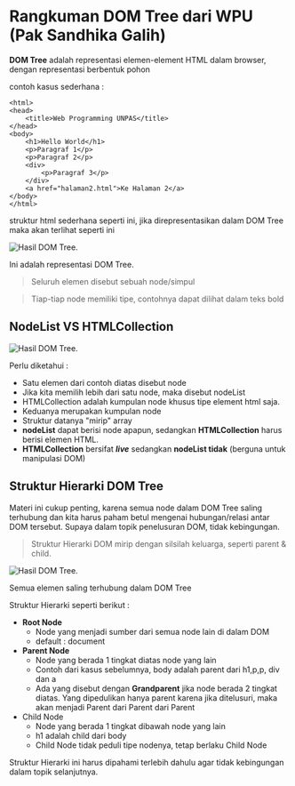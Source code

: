 # Rangkuman DOM Tree dari WPU (Pak Sandhika Galih)

**DOM Tree** adalah representasi elemen-element HTML dalam browser, dengan representasi berbentuk pohon

contoh kasus sederhana :
```
<html>
<head>
    <title>Web Programming UNPAS</title>
</head>
<body>
    <h1>Hello World</h1>
    <p>Paragraf 1</p>
    <p>Paragraf 2</p>
    <div>
        <p>Paragraf 3</p>
    </div>
    <a href="halaman2.html">Ke Halaman 2</a>
</body>
</html>
```
struktur html sederhana seperti ini, jika direpresentasikan dalam DOM Tree maka akan terlihat seperti ini 

![Hasil DOM Tree.](/dom_tree.png)

Ini adalah representasi DOM Tree.

> Seluruh elemen disebut sebuah node/simpul 

>Tiap-tiap node memiliki tipe, contohnya dapat dilihat dalam teks bold



## NodeList VS HTMLCollection

![Hasil DOM Tree.](/dom_tree.png)

Perlu diketahui : 

* Satu elemen dari contoh diatas disebut node
* Jika kita memilih lebih dari satu node, maka disebut nodeList
* HTMLCollection adalah kumpulan node khusus tipe element html saja.
* Keduanya merupakan kumpulan node
* Struktur datanya "mirip" array
* **nodeList** dapat berisi node apapun, sedangkan **HTMLCollection** harus berisi elemen HTML.
* **HTMLCollection** bersifat **_live_** sedangkan **nodeList tidak** (berguna untuk manipulasi DOM)

## Struktur Hierarki DOM Tree
Materi ini cukup penting, karena semua node dalam DOM Tree saling terhubung dan kita harus paham betul mengenai hubungan/relasi antar DOM tersebut. Supaya dalam topik penelusuran DOM, tidak kebingungan.

> Struktur Hierarki DOM mirip dengan silsilah keluarga, seperti parent & child.

![Hasil DOM Tree.](/dom_tree.png)

Semua elemen saling terhubung dalam DOM Tree

Struktur Hierarki seperti berikut : 
* **Root Node** 
    * Node yang menjadi sumber dari semua node lain di dalam DOM
    * default : document
* **Parent Node**
    * Node yang berada 1 tingkat diatas node yang lain
    * Contoh dari kasus sebelumnya, body adalah parent dari h1,p,p, div dan a
    * Ada yang disebut dengan **Grandparent** jika node berada 2 tingkat diatas. Yang dipedulikan hanya parent karena jika ditelusuri, maka akan menjadi Parent dari Parent dari Parent
* Child Node
    * Node yang berada 1 tingkat dibawah node yang lain
    * h1 adalah child dari body
    * Child Node tidak peduli tipe nodenya, tetap berlaku Child Node 
    
Struktur Hierarki ini harus dipahami terlebih dahulu agar tidak kebingungan dalam topik selanjutnya.